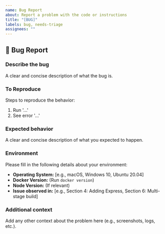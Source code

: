 ```yaml
---
name: Bug Report
about: Report a problem with the code or instructions
title: "[BUG]"
labels: bug, needs-triage
assignees: ""
---
```


## 🐛 Bug Report

### Describe the bug

A clear and concise description of what the bug is.

### To Reproduce

Steps to reproduce the behavior:

1. Run '...' 
2. See error '...'

### Expected behavior

A clear and concise description of what you expected to happen.

### Environment

Please fill in the following details about your environment:

- **Operating System:** [e.g., macOS, Windows 10, Ubuntu 20.04]
- **Docker Version:** (Run `docker version`)
- **Node Version:** (If relevant)
- **Issue observed in:** [e.g., Section 4: Adding Express, Section 6: Multi-stage build]

### Additional context

Add any other context about the problem here (e.g., screenshots, logs, etc.).
